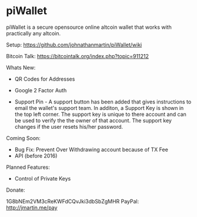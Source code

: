 piWallet
========

piWallet is a secure opensource online altcoin wallet that works with practically any altcoin.

Setup: https://github.com/johnathanmartin/piWallet/wiki

Bitcoin Talk: https://bitcointalk.org/index.php?topic=911212

Whats New:
- QR Codes for Addresses

- Google 2 Factor Auth

- Support Pin - A support button has been added that gives instructions to email the wallet's support team. In additon, a Support Key is shown in the top left corner. The support key is unique to there account and can be used to verify the the owner of that account. The support key changes if the user resets his/her password.

Coming Soon:

- Bug Fix: Prevent Over Withdrawing account because of TX Fee 
- API (before 2016)


Planned Features:

- Control of Private Keys

Donate: 

1G8bNEm2VM3cReKWFdCQvJki3dbSbZgMHR
PayPal: http://jmartin.me/pay
